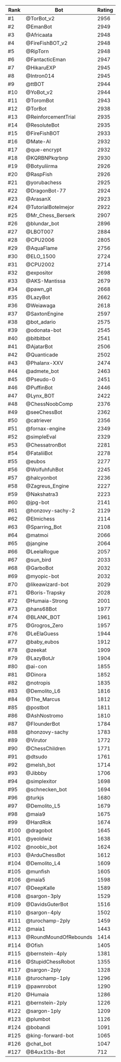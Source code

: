 Rank|Bot|Rating
---|---|---
#1|@TorBot_v2|2956
#2|@EmanBot|2949
#3|@Africaata|2948
#4|@FireFishBOT_v2|2948
#5|@RipTorn|2948
#6|@FantacticEman|2947
#7|@HikaruEXP|2945
#8|@Intron014|2945
#9|@ttBOT|2944
#10|@YoBot_v2|2944
#11|@ToromBot|2943
#12|@TorBot|2938
#13|@ReinforcementTrial|2935
#14|@ResoluteBot|2935
#15|@FireFishBOT|2933
#16|@Mate-AI|2932
#17|@que-encrypt|2932
#18|@KQRBNPkqrbnp|2930
#19|@Botyuliirma|2926
#20|@RaspFish|2926
#21|@yorubachess|2925
#22|@DragonBot-77|2924
#23|@ArasanX|2923
#24|@TutorialBotelmejor|2922
#25|@Mr_Chess_Berserk|2907
#26|@blundar_bot|2896
#27|@LBOT007|2884
#28|@CPU2006|2805
#29|@AquaFlame|2756
#30|@ELO_1500|2724
#31|@CPU2002|2714
#32|@expositor|2698
#33|@AKS-Mantissa|2679
#34|@pawn_git|2668
#35|@LazyBot|2662
#36|@Weiawaga|2618
#37|@SaxtonEngine|2597
#38|@bot_adario|2575
#39|@odonata-bot|2545
#40|@bitbitbot|2541
#41|@AjatarBot|2506
#42|@Quanticade|2502
#43|@Phalanx-XXV|2474
#44|@admete_bot|2463
#45|@Pseudo-0|2451
#46|@PuffinBot|2446
#47|@Lynx_BOT|2422
#48|@ChessNoobComp|2376
#49|@seeChessBot|2362
#50|@catriever|2356
#51|@fornax-engine|2349
#52|@simpleEval|2329
#53|@ChessatronBot|2281
#54|@FataliiBot|2278
#55|@eubos|2277
#56|@WolfuhfuhBot|2245
#57|@halcyonbot|2236
#58|@Zagreus_Engine|2227
#59|@Nakshatra3|2223
#60|@jpg-bot|2141
#61|@honzovy-sachy-2|2129
#62|@Elmichess|2114
#63|@Sparring_Bot|2108
#64|@matmoi|2066
#65|@jangine|2064
#66|@LeelaRogue|2057
#67|@sun_bird|2033
#68|@GarboBot|2032
#69|@myopic-bot|2032
#70|@likeawizard-bot|2029
#71|@Boris-Trapsky|2028
#72|@Humaia-Strong|2001
#73|@hans68Bot|1977
#74|@BLANK_BOT|1961
#75|@Grogros_Zero|1957
#76|@LeElaGuess|1944
#77|@baby_eubos|1912
#78|@zeekat|1909
#79|@LazyBotJr|1904
#80|@ai-con|1855
#81|@Dinora|1852
#82|@notropis|1835
#83|@Demolito_L6|1816
#84|@The_Marcus|1812
#85|@postbot|1811
#86|@AshNostromo|1810
#87|@FlounderBot|1784
#88|@honzovy-sachy|1783
#89|@Virutor|1772
#90|@ChessChildren|1771
#91|@dtsudo|1761
#92|@melsh_bot|1714
#93|@Jibbby|1706
#94|@simplexitor|1698
#95|@schnecken_bot|1694
#96|@turkjs|1680
#97|@Demolito_L5|1679
#98|@maia9|1675
#99|@HardRok|1674
#100|@dragobot|1645
#101|@yeoldwiz|1638
#102|@noobic_bot|1624
#103|@ArduChessBot|1612
#104|@Demolito_L4|1609
#105|@munfish|1605
#106|@maia5|1598
#107|@DeepKalle|1589
#108|@sargon-3ply|1529
#109|@DavidsGuterBot|1516
#110|@sargon-4ply|1502
#111|@turochamp-2ply|1459
#112|@maia1|1443
#113|@RoundMoundOfRebounds|1414
#114|@Ofish|1405
#115|@bernstein-4ply|1381
#116|@StupidChessRobot|1355
#117|@sargon-2ply|1328
#118|@turochamp-1ply|1296
#119|@pawnrobot|1290
#120|@Humaia|1286
#121|@bernstein-2ply|1226
#122|@sargon-1ply|1209
#123|@plumbot|1126
#124|@bobandi|1091
#125|@king-forward-bot|1065
#126|@chat_bot|1047
#127|@B4ux1t3s-Bot|712
